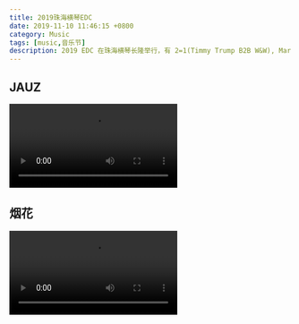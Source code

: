 ```yaml
---
title: 2019珠海横琴EDC
date: 2019-11-10 11:46:15 +0800
category: Music
tags: [music,音乐节]
description: 2019 EDC 在珠海横琴长隆举行，有 2=1(Timmy Trump B2B W&W), Marshmello, Alesso, 4B, Yellow Claw, JAUZ, Deadmau5, San Holo, Afrojack, Tiesto。
---
```


## JAUZ

<p>
<video class="blog video" src="https://chenblog.oss-cn-hongkong.aliyuncs.com/music/2019_edc/Jauz-2019%20EDC%20Guangdong.mp4" controls="controls" />
Jauz-2019 EDC Guangdong
</video>
</p>

## 烟花

<p>
<video src="https://chenblog.oss-cn-hongkong.aliyuncs.com/music/2019_edc/IMG_0709.mov" controls="controls" />
烟花
</video>
</p>



